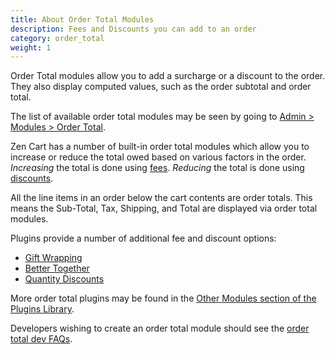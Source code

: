 ```yaml
---
title: About Order Total Modules
description: Fees and Discounts you can add to an order 
category: order_total
weight: 1
---
```


Order Total modules allow you to add a surcharge or a discount to the order.  They also display computed values, such as the order subtotal and order total. 

The list of available order total modules may be seen by going to [Admin > Modules > Order Total](/user/admin_pages/modules/order_total/).

Zen Cart has a number of built-in order total modules which allow you to 
increase or reduce the total owed based on various factors in the order.
*Increasing* the total is done using [fees](/user/order_total/default_fees/). 
*Reducing* the total is done using [discounts](/user/order_total/default_discounts). 

All the line items in an order below the cart contents are order totals.
This means the Sub-Total, Tax, Shipping, and Total are displayed via order total modules. 

Plugins provide a number of additional fee and discount options: 

- [Gift Wrapping](https://www.zen-cart.com/downloads.php?do=file&id=267)
- [Better Together](https://www.zen-cart.com/downloads.php?do=file&id=201)
- [Quantity Discounts](https://www.zen-cart.com/downloads.php?do=file&id=135)

More order total plugins may be found in the [Other Modules section of the Plugins Library](https://www.zen-cart.com/downloads.php?do=cat&id=7).

Developers wishing to create an order total module should see the [order total dev FAQs](/dev/code/modules/). 
